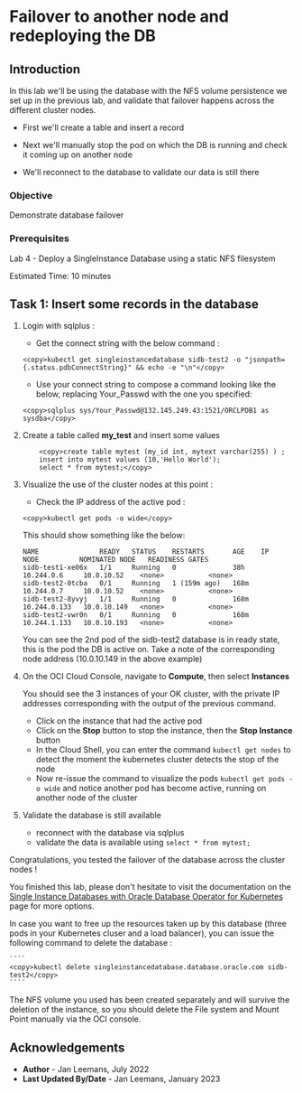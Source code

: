 # Failover to another node and redeploying the DB

## Introduction

In this lab we'll be using the database with the NFS volume persistence we set up in the previous lab, and validate that failover happens across the different cluster nodes.

- First we'll create a table and insert a record

- Next we'll manually stop the pod on which the DB is running and check it coming up on another node

- We'll reconnect to the database to validate our data is still there

### Objective
Demonstrate database failover

### Prerequisites
Lab 4 - Deploy a SingleInstance Database using a static NFS filesystem

  

Estimated Time: 10 minutes



## Task 1: Insert some records in the database
1. Login with sqlplus :
   

    - Get the connect string with the below command : 

    ```
    <copy>kubectl get singleinstancedatabase sidb-test2 -o "jsonpath={.status.pdbConnectString}" && echo -e "\n"</copy>
    ```

    - Use your connect string to compose a command looking like the below, replacing Your_Passwd with the one you specified:

    ```
    <copy>sqlplus sys/Your_Passwd@132.145.249.43:1521/ORCLPDB1 as sysdba</copy>
    ```


2. Create a table called **my_test** and insert some values

    ```
        <copy>create table mytest (my_id int, mytext varchar(255) ) ;
        insert into mytest values (10,'Hello World');
        select * from mytest;</copy>
    ```



3. Visualize the use of the cluster nodes at this point :

    - Check the IP address of the active pod : 

    ```
    <copy>kubectl get pods -o wide</copy>
    ```

    This should show something like the below:

    ```
    NAME               READY   STATUS    RESTARTS       AGE    IP             NODE          NOMINATED NODE   READINESS GATES
    sidb-test1-xe06x   1/1     Running   0              38h    10.244.0.6     10.0.10.52    <none>           <none>
    sidb-test2-0tcba   0/1     Running   1 (159m ago)   168m   10.244.0.7     10.0.10.52    <none>           <none>
    sidb-test2-8yvyj   1/1     Running   0              168m   10.244.0.133   10.0.10.149   <none>           <none>
    sidb-test2-vwr0n   0/1     Running   0              168m   10.244.1.133   10.0.10.193   <none>           <none>
    ```

    You can see the 2nd pod of the sidb-test2 database is in ready state, this is the pod the DB is active on.  Take a note of the corresponding node address (10.0.10.149 in the above example)

4. On the OCI Cloud Console, navigate to **Compute**, then select **Instances**

    You should see the 3 instances of your OK cluster, with the private IP addresses corresponding with the output of the previous command.

    - Click on the instance that had the active pod
    - Click on the **Stop** button to stop the instance, then the **Stop Instance** button
    - In the Cloud Shell, you can enter the command `kubectl get nodes` to detect the moment the kubernetes cluster detects the stop of the node
    - Now re-issue the command to visualize the pods `kubectl get pods -o wide` and notice another pod has become active, running on another node of the cluster 

   

5. Validate the database is still available
    - reconnect with the database via sqlplus
    - validate the data is available using `select * from mytest;`



Congratulations, you tested the failover of the database across the cluster nodes !

You finished this lab, please don't hesitate to visit the documentation  on the [Single Instance Databases with Oracle Database Operator for Kubernetes](https://github.com/oracle/oracle-database-operator/blob/main/docs/sidb/README.md) page for more options. 



In case you want to free up the resources taken up by this database (three pods in your Kubernetes cluser and a load balancer), you can issue the following command to delete the database :

    ````
    <copy>kubectl delete singleinstancedatabase.database.oracle.com sidb-test2</copy>
    ````

The NFS volume you used has been created separately and will survive the deletion of the instance, so you should delete the File system and Mount Point manually via the OCI console.


## Acknowledgements
* **Author** - Jan Leemans, July 2022
* **Last Updated By/Date** - Jan Leemans, January 2023
